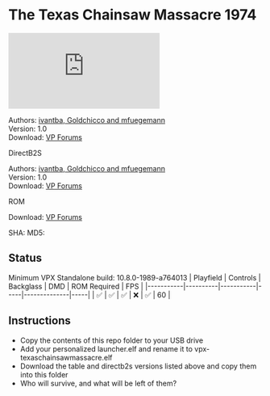 # The Texas Chainsaw Massacre 1974

![Table Preview](https://www.vpforums.org/index.php?app=downloads&module=display&section=screenshot&record=82234&id=15385&full=1)

Authors: [ivantba, Goldchicco and mfuegemann](https://www.vpforums.org/index.php?showuser=123858)  
Version: 1.0  
Download: [VP Forums](https://www.vpforums.org/index.php?app=downloads&showfile=15385)

DirectB2S

Authors: [ivantba, Goldchicco and mfuegemann](https://www.vpforums.org/index.php?showuser=123858)  
Version: 1.0  
Download: [VP Forums](https://www.vpforums.org/index.php?app=downloads&showfile=15385)

ROM

Download: [VP Forums](https://www.vpforums.org/index.php?app=downloads&showfile=6182)

SHA: 
MD5: 

## Status 

Minimum VPX Standalone build: 10.8.0-1989-a764013
| Playfield | Controls | Backglass | DMD | ROM Required | FPS | 
|-----------|----------|-----------|-----|--------------|-----|
| :white_check_mark: | :white_check_mark: | :white_check_mark: | :x: | :white_check_mark: | 60 |

## Instructions

- Copy the contents of this repo folder to your USB drive
- Add your personalized launcher.elf and rename it to vpx-texaschainsawmassacre.elf
- Download the table and directb2s versions listed above and copy them into this folder
- Who will survive, and what will be left of them?